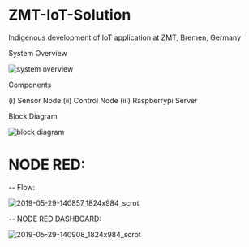 # ZMT-IoT-Solution
Indigenous development of IoT application at ZMT, Bremen, Germany


System Overview



![system overview](https://user-images.githubusercontent.com/28051246/47307820-4f2e2a80-d630-11e8-98b0-1dcd7dd65e2b.jpg)



Components

(i)   Sensor Node
(ii)  Control Node
(iii) Raspberrypi Server



Block Diagram 


![block diagram](https://user-images.githubusercontent.com/28051246/47307682-f068b100-d62f-11e8-81ff-0dfbf14f0129.jpg)

# NODE RED:
-- Flow:

![2019-05-29-140857_1824x984_scrot](https://user-images.githubusercontent.com/47333843/58563830-5a2ae800-821b-11e9-874b-7c452cf9dd9d.png)

-- NODE RED DASHBOARD:

![2019-05-29-140908_1824x984_scrot](https://user-images.githubusercontent.com/47333843/58563913-834b7880-821b-11e9-9605-ced3c9915061.png)

